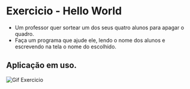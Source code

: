 # Exercicio - Hello World
- Um professor quer sortear um dos seus quatro alunos para apagar o quadro.
- Faça um programa que ajude ele, lendo o nome dos alunos e escrevendo na tela o nome do escolhido.

## Aplicação em uso.

![Gif Exercicio](./img/exercicio.png)